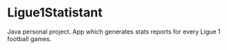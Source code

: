 # Ligue1Statistant
Java personal project. App which generates stats reports for every Ligue 1 football games. 
